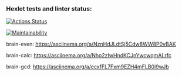 ### Hexlet tests and linter status:
[![Actions Status](https://github.com/Alexander-kkk/python-project-49/actions/workflows/hexlet-check.yml/badge.svg)](https://github.com/Alexander-kkk/python-project-49/actions)

[![Maintainability](https://api.codeclimate.com/v1/badges/c004903081c8667b68ac/maintainability)](https://codeclimate.com/github/Alexander-kkk/python-project-49/maintainability)

brain-even:
https://asciinema.org/a/NznHdJLdtSj5Cdw8WW8P0vBAK

brain-calc:
https://asciinema.org/a/Nho2zIwHndKCJnYwcwqmALrfc

brain-gcd:
https://asciinema.org/a/ecxfFL7Fxm9EZH4mFLB0i9wJb